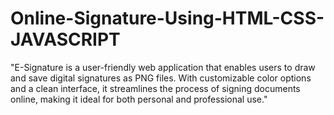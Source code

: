 # Online-Signature-Using-HTML-CSS-JAVASCRIPT
"E-Signature is a user-friendly web application that enables users to draw and save digital signatures as PNG files. With customizable color options and a clean interface, it streamlines the process of signing documents online, making it ideal for both personal and professional use."
